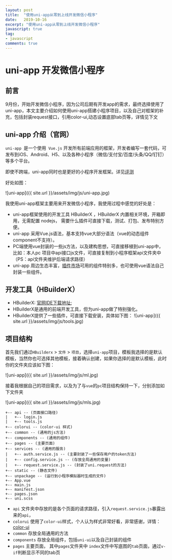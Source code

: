 ```yaml
---
layout: post
title:  "使用uni-app从零到上线开发微信小程序"
date:   2019-10-16
excerpt: "使用uni-app从零到上线开发微信小程序"
javascript: true
tag:
- javascript
comments: true
---
```



# uni-app 开发微信小程序

## 前言

9月份，开始开发微信小程序，因为公司后期有开发app的需求，最终选择使用了uni-app，本文主要介绍如何使用uni-app搭建小程序项目，以及自己对框架的补充，包括封装request接口，引用color-ui,动态设置底部tab页等，详情见下文


## uni-app 介绍（官网）
`uni-app `是一个使用` Vue.js` 开发所有前端应用的框架，开发者编写一套代码，可发布到iOS、Android、H5、以及各种小程序（微信/支付宝/百度/头条/QQ/钉钉）等多个平台。

即使不跨端，uni-app同时也是更好的小程序开发框架。详见[评测](https://ask.dcloud.net.cn/article/35947)

好处如图：

![uni-app]({{ site.url }}/assets/img/js/uni-app.jpg)

我使用uni-app框架主要用来开发微信小程序，我使用过程中感觉的好处是：

* uni-app框架使用的开发工具 HBuilderX ，HBuilderX 内置相关环境，开箱即用，无需配置 nodejs， 需要什么插件可直接下载，测试、打包、发布特别方便。
* uni-app 采用Vue.js语法，基本支持vue大部分语法（vue的动态组件component不支持）。
* PC端使用vue封装的一些js方法，以及建构思想，可直接移植到uni-app中，比如：本人pc 项目中api接口js文件，可直接复制到小程序框架api文件夹中（PS：api文件夹维护后端请求路径）
* uni-app 周边生态丰富，[插件市场](https://ext.dcloud.net.cn)可用的组件特别多，也可使用vue语法自己封装一些组件。


## 开发工具（HBuilderX）

* HBuilderX: [官网IDE下载地址](https://www.dcloud.io/hbuilderx.html);
* HBuilderX是通用的前端开发工具，但为uni-app做了特别强化。
* HBuilderX提供了一些插件，可直接下载安装，具体如下图：
![uni-app]({{ site.url }}/assets/img/js/tools.jpg)

## 项目结构

首先我们通过`HBuilderx` > `文件` > `项目`，选择`uni-app`项目，模板我选择的是默认模板，当然你也可选择其他模板，接着确认创建，如果你选择的是默认模板，此时你的文件夹应该如下图：

![uni-app]({{ site.url }}/assets/img/js/ml.jpg)

接着我根据自己的项目需求，以及为了与`vue`的`pc`项目结构保持一下，分别添加如下文件夹

![uni-app]({{ site.url }}/assets/img/js/mls.jpg)

```shell
+-- api -- (页面接口路径)
|   +-- login.js
|   +-- tools.js
+-- colorui -- (color-ui 样式)
+-- common -- (通用的js方法)
+-- components -- (通用的组件)
+-- pages -- (主要页面)
+-- services -- (通用的服务)
|   +-- auth.service.js -- (主要封装了一些保存用户的token方法)
|   +-- config.service.js -- (存放全局通用的变量)
|   +-- request.service.js -- (封装了uni.request的方法)
+-- static -- (静态文件)
+-- unpackage -- (运行到小程序模拟器时生成的文件)
+-- App.vue
+-- main.js
+-- manifest.json
+-- pages.json
+-- uni.scss
```

* `api` 文件夹中存放的是各个页面的请求路径，引入`request.service.js`暴露出来的`api`， 
* `colorui` 使用了`color-ui`样式，个人认为样式非常好看，非常感谢，详情：[color-ui](https://github.com/weilanwl/ColorUI)
* `common` 存放全局通用的方法
* `components` 存放全局组件，包括`uni-ui`以及自己封装的组件
* `pages` 主要页面， 其中`pages`文件夹中 `index`文件中写底图的`tab`页面，通过`v-if`判断显示不同的tab页




